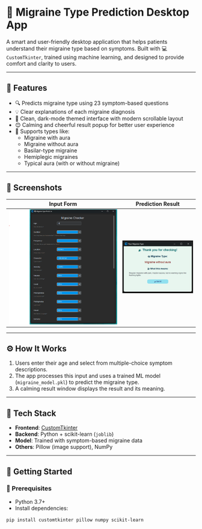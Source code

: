# 🧠 Migraine Type Prediction Desktop App

A smart and user-friendly desktop application that helps patients understand their migraine type based on symptoms. Built with 💻 `CustomTkinter`, trained using machine learning, and designed to provide comfort and clarity to users.

---

## 🌟 Features

- 🔍 Predicts migraine type using 23 symptom-based questions
- 💡 Clear explanations of each migraine diagnosis
- 🎨 Clean, dark-mode themed interface with modern scrollable layout
- 😊 Calming and cheerful result popup for better user experience
- 🧠 Supports types like:
  - Migraine with aura
  - Migraine without aura
  - Basilar-type migraine
  - Hemiplegic migraines
  - Typical aura (with or without migraine)

---

## 📸 Screenshots

| Input Form | Prediction Result |
|------------|-------------------|
| ![Form](form_example.png) | ![Result](result_popup.png) |

---

## ⚙️ How It Works

1. Users enter their age and select from multiple-choice symptom descriptions.
2. The app processes this input and uses a trained ML model (`migraine_model.pkl`) to predict the migraine type.
3. A calming result window displays the result and its meaning.

---

## 🧰 Tech Stack

- **Frontend**: [CustomTkinter](https://github.com/TomSchimansky/CustomTkinter)
- **Backend**: Python + scikit-learn (`joblib`)
- **Model**: Trained with symptom-based migraine data
- **Others**: Pillow (image support), NumPy

---

## 🚀 Getting Started

### 🔧 Prerequisites

- Python 3.7+
- Install dependencies:
```bash
pip install customtkinter pillow numpy scikit-learn
